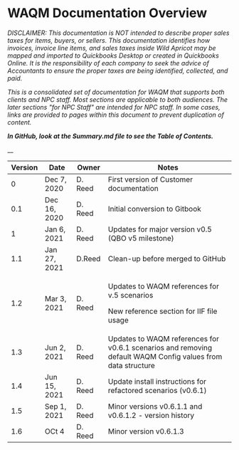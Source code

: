# WAQM Documentation Overview

_DISCLAIMER: This documentation is NOT intended to describe proper sales taxes for items, buyers, or sellers. This documentation identifies how invoices, invoice line items, and sales taxes inside Wild Apricot may be mapped and imported to Quickbooks Desktop or created in Quickbooks Online. It is the responsibility of each company to seek the advice of Accountants to ensure the proper taxes are being identified, collected, and paid._&#x20;

_This is a consolidated set of documentation for WAQM that supports both clients and NPC staff.   Most sections are applicable to both audiences.   The later sections "for NPC Staff" are intended for NPC staff.   In some cases, links are provided to pages within this document to prevent duplication of content._

_**In GitHub, look at the Summary.md file to see the Table of Contents.**_

&#x20;__&#x20;

| **Version** | **Date**     | **Owner** | **Notes**                                                                                                   |
| ----------- | ------------ | --------- | ----------------------------------------------------------------------------------------------------------- |
| 0           | Dec 7, 2020  | D. Reed   | First version of Customer documentation                                                                     |
| 0.1         | Dec 16, 2020 | D. Reed   | Initial conversion to Gitbook                                                                               |
| 1           | Jan 6, 2021  | D. Reed   | Updates for major version v0.5 (QBO v5 milestone)                                                           |
| 1.1         | Jan 27, 2021 | D.Reed    | Clean-up before merged to GitHub                                                                            |
| 1.2         | Mar 3, 2021  | D. Reed   | <p>Updates to WAQM references for v.5 scenarios</p><p>New reference section for IIF file usage</p>          |
| 1.3         | Jun 2, 2021  | D. Reed   | Updates to WAQM references for v0.6.1 scenarios and removing default WAQM Config values from data structure |
| 1.4         | Jun 15, 2021 | D. Reed   | Update install instructions for refactored scenarios (v0.6.1)                                               |
| 1.5         | Sep 1, 2021  | D. Reed   | Minor versions v0.6.1.1 and v0.6.1.2 - version history                                                      |
| 1.6         | OCt 4        | D. Reed   | Minor version v0.6.1.3                                                                                      |

##
